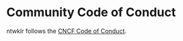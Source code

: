 # Community Code of Conduct

ntwklr follows the [CNCF Code of Conduct](https://github.com/cncf/foundation/blob/master/code-of-conduct.md).
